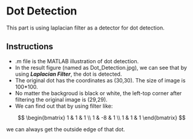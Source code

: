 # Dot Detection
This part is using laplacian filter as a detector for dot detection.
## Instructions
- .m file is the MATLAB illustration of dot detection.
- In the result figure (named as Dot_Detection.jpg), we can see that by using ***Laplacian Filter***, the dot is detected.
- The original dot has the coordinates as (30,30). The size of image is 100\*100.
- No matter the backgroud is black or white, the left-top corner after filtering the original image is (29,29).
- We can find out that by using filter like:  

$$
  \begin{bmatrix}
  1 & 1 & 1 \\
  1 & -8 & 1 \\
  1 & 1 & 1
  \end{bmatrix}
$$

we can always get the outside edge of that dot.
